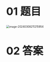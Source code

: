 # 01 题目

<img src="https://cvp.oss-cn-shanghai.aliyuncs.com/picgo/202403082112197.png" alt="image-20240308211215954" style="zoom: 50%;" />



# 02 答案
